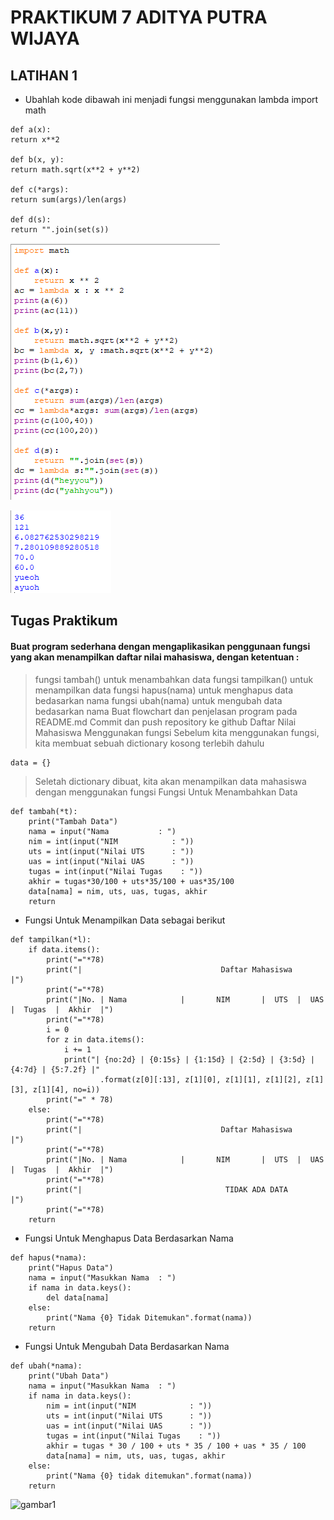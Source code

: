 # PRAKTIKUM 7 ADITYA PUTRA WIJAYA

## LATIHAN 1
- Ubahlah kode dibawah ini menjadi fungsi menggunakan lambda
import math
```
def a(x):
return x**2

def b(x, y):
return math.sqrt(x**2 + y**2)

def c(*args):
return sum(args)/len(args)

def d(s):
return "".join(set(s))
```
![gambar1](gambar/gb.png)

![gambar1](gambar/gb1.png)

## Tugas Praktikum
#### Buat program sederhana dengan mengaplikasikan penggunaan fungsi yang akan menampilkan daftar nilai mahasiswa, dengan ketentuan :
> fungsi tambah() untuk menambahkan data
> fungsi tampilkan() untuk menampilkan data
> fungsi hapus(nama) untuk menghapus data bedasarkan nama
> fungsi ubah(nama) untuk mengubah data bedasarkan nama
> Buat flowchart dan penjelasan program pada README.md
> Commit dan push repository ke github
Daftar Nilai Mahasiswa Menggunakan fungsi
> Sebelum kita menggunakan fungsi, kita membuat sebuah dictionary kosong terlebih dahulu
```
data = {}
```
> Seletah dictionary dibuat, kita akan menampilkan data mahasiswa dengan menggunakan fungsi
Fungsi Untuk Menambahkan Data
```
def tambah(*t):
    print("Tambah Data")
    nama = input("Nama           : ")
    nim = int(input("NIM            : "))
    uts = int(input("Nilai UTS      : "))
    uas = int(input("Nilai UAS      : "))
    tugas = int(input("Nilai Tugas    : "))
    akhir = tugas*30/100 + uts*35/100 + uas*35/100
    data[nama] = nim, uts, uas, tugas, akhir
    return
```
- Fungsi Untuk Menampilkan Data sebagai berikut
```
def tampilkan(*l):
    if data.items():
        print("="*78)
        print("|                               Daftar Mahasiswa                             |")
        print("="*78)
        print("|No. | Nama            |       NIM       |  UTS  |  UAS  |  Tugas  |  Akhir  |")
        print("="*78)
        i = 0
        for z in data.items():
            i += 1
            print("| {no:2d} | {0:15s} | {1:15d} | {2:5d} | {3:5d} | {4:7d} | {5:7.2f} |"
                    .format(z[0][:13], z[1][0], z[1][1], z[1][2], z[1][3], z[1][4], no=i))
        print("=" * 78)
    else:
        print("="*78)
        print("|                               Daftar Mahasiswa                             |")
        print("="*78)
        print("|No. | Nama            |       NIM       |  UTS  |  UAS  |  Tugas  |  Akhir  |")
        print("="*78)
        print("|                                TIDAK ADA DATA                              |")
        print("="*78)
    return
```
- Fungsi Untuk Menghapus Data Berdasarkan Nama
```
def hapus(*nama):
    print("Hapus Data")
    nama = input("Masukkan Nama  : ")
    if nama in data.keys():
        del data[nama]
    else:
        print("Nama {0} Tidak Ditemukan".format(nama))
    return
```
- Fungsi Untuk Mengubah Data Berdasarkan Nama
```
def ubah(*nama):
    print("Ubah Data")
    nama = input("Masukkan Nama  : ")
    if nama in data.keys():
        nim = int(input("NIM            : "))
        uts = int(input("Nilai UTS      : "))
        uas = int(input("Nilai UAS      : "))
        tugas = int(input("Nilai Tugas    : "))
        akhir = tugas * 30 / 100 + uts * 35 / 100 + uas * 35 / 100
        data[nama] = nim, uts, uas, tugas, akhir
    else:
        print("Nama {0} tidak ditemukan".format(nama))
    return
 ```
![gambar1](gambar/gb3.png)
